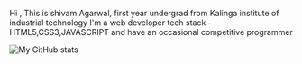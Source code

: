Hi , This is shivam Agarwal, 
first year undergrad from Kalinga institute of industrial technology
I'm a web developer tech stack - HTML5,CSS3,JAVASCRIPT and have an occasional competitive programmer

![My GitHub stats](https://github-readme-stats.vercel.app/api?username=StillAbeginnerr&show_icons=true&theme=radical)

